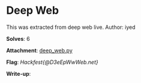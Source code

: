# Deep Web

This was extracted from deep web live.
Author: iyed

**Solves**: 6

**Attachment**: [deep_web.py](deep_web.py)

**Flag**:  *Hackfest{@D3eEpWwWeb.net}*

**Write-up**:
